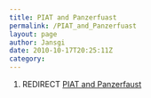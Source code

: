 ```yaml
---
title: PIAT and Panzerfuast
permalink: /PIAT_and_Panzerfuast
layout: page
author: Jansgi
date: 2010-10-17T20:25:11Z
category: 
---
```

1.  REDIRECT [PIAT and Panzerfaust](PIAT_and_Panzerfaust "wikilink")

